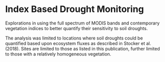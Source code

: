 # Index Based Drought Monitoring

Explorations in using the full spectrum of MODIS bands and contemporary vegetation indices to better quantify their sensitivity to soil droughts.

The analysis was limited to locations where soil droughts could be quantified based upon ecosystem fluxes as described in Stocker et al. (2018). Sites are limited to those as listed in this publication, further limited to those with a relatively homogeneous vegetation.
